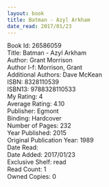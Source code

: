 ```yaml
---
layout: book
title: Batman - Azyl Arkham
date_read: 2017/01/23
---
```


Book Id: 26586059<br />
Title: Batman - Azyl Arkham<br />
Author: Grant Morrison<br />
Author l-f: Morrison, Grant<br />
Additional Authors: Dave McKean<br />
ISBN: 8328110539<br />
ISBN13: 9788328110533<br />
My Rating: 4<br />
Average Rating: 4.10<br />
Publisher: Egmont<br />
Binding: Hardcover<br />
Number of Pages: 232<br />
Year Published: 2015<br />
Original Publication Year: 1989<br />
Date Read: <br />
Date Added: 2017/01/23<br />
Exclusive Shelf: read<br />
Read Count: 1<br />
Owned Copies: 0<br />

